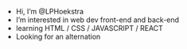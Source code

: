 - Hi, I’m @LPHoekstra
- I’m interested in web dev front-end and back-end
- learning HTML / CSS / JAVASCRIPT / REACT
- Looking for an alternation

<!---
MalBourbie/MalBourbie is a ✨ special ✨ repository because its `README.md` (this file) appears on your GitHub profile.
You can click the Preview link to take a look at your changes.
--->
